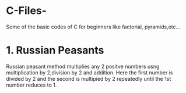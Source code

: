 # C-Files-
Some of the basic codes of C for beginners like factorial, pyramids,etc...

 # 1. Russian Peasants 
Russian peasant method multiplies any 2 positve numbers usng multiplication by 2,division by 2 and addition. Here the first number is divided by 2 and the second is multipied by 2 repeatedly until the 1st number reduces to 1. 
